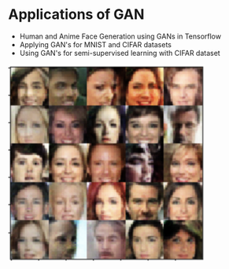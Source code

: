 # Applications of GAN
- Human and Anime Face Generation using GANs in Tensorflow
- Applying GAN's for MNIST and CIFAR datasets
- Using GAN's for semi-supervised learning with CIFAR dataset

<img src="images/gen_faces" alt="gen_faces" width="400" height="400">
